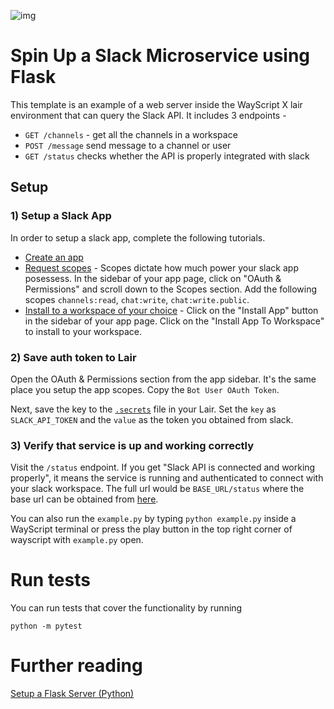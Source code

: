 ![img](https://i.ibb.co/Vgv9nf1/interface3.png)

# Spin Up a Slack Microservice using Flask

This template is an example of a web server inside the WayScript X lair environment that can query the Slack API. It includes 3 endpoints -

- `GET /channels` - get all the channels in a workspace
- `POST /message` send message to a channel or user
- `GET /status` checks whether the API is properly integrated with slack

## Setup

### 1) Setup a Slack App

In order to setup a slack app, complete the following tutorials.

- [Create an app](https://api.slack.com/authentication/basics#creating)
- [Request scopes](https://api.slack.com/authentication/basics#scopes) - Scopes dictate how much power your slack app posessess. In the sidebar of your app page, click on "OAuth & Permissions" and scroll down to the Scopes section. Add the following scopes `channels:read`, `chat:write`, `chat:write.public`.
- [Install to a workspace of your choice](https://api.slack.com/authentication/basics#installing) - Click on the "Install App" button in the sidebar of your app page. Click on the "Install App To Workspace" to install to your workspace.

### 2) Save auth token to Lair

Open the OAuth & Permissions section from the app sidebar. It's the same place you setup the app scopes. Copy the `Bot User OAuth Token`.

Next, save the key to the [`.secrets`](https://docs.wayscript.com/platform/lairs/environment-variables#example-.env-and-.secrets-files) file in your Lair. Set the `key` as `SLACK_API_TOKEN` and the `value` as the token you obtained from slack.

### 3) Verify that service is up and working correctly

Visit the `/status` endpoint. If you get "Slack API is connected and working properly", it means the service is running and authenticated to connect with your slack workspace. The full url would be `BASE_URL/status` where the base url can be obtained from [here](https://docs.wayscript.com/platform/lairs/endpoints#viewing-your-lairs-endpoints).

You can also run the `example.py` by typing `python example.py` inside a WayScript terminal or press the play button in the top right corner of wayscript with `example.py` open.

# Run tests

You can run tests that cover the functionality by running

```
python -m pytest
```

# Further reading

[Setup a Flask Server (Python)](https://docs.wayscript.com/quickstart-spin-up-server/python/host-a-flask-server)
